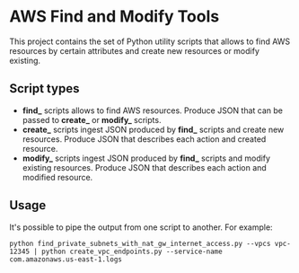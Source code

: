 # AWS Find and Modify Tools

This project contains the set of Python utility scripts that allows to find AWS resources by certain attributes
and create new resources or modify existing.

## Script types
* **find_** scripts allows to find AWS resources. Produce JSON that can be passed to **create_** or **modify_** scripts.
* **create_** scripts ingest JSON produced by **find_** scripts and create new resources. Produce JSON that describes each action and created resource.
* **modify_** scripts ingest JSON produced by **find_** scripts and modify existing resources. Produce JSON that describes each action and modified resource.

## Usage
It's possible to pipe the output from one script to another. For example:

`python find_private_subnets_with_nat_gw_internet_access.py --vpcs vpc-12345 | python create_vpc_endpoints.py --service-name com.amazonaws.us-east-1.logs`
